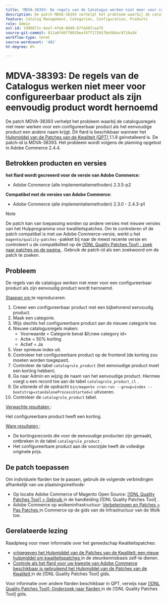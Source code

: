 ```yaml
---
title: 'MDVA-38393: De regels van de Catalogus werken niet meer voor configureerbaar product als zijn eenvoudig product wordt hernoemd'
description: De patch MDVA-38393 verhelpt het probleem waarbij de catalogusregels niet meer werken voor een configureerbaar product als het eenvoudige product een andere naam krijgt. Deze patch is beschikbaar wanneer [Quality Patches Tool (QPT)] (https://experienceleague.adobe.com/en/docs/commerce-operations/tools/quality-patches-tool/quality-patches-tool-to-self-serve-quality-patches) 1.1.8 is geïnstalleerd. De patch-id is MDVA-38393. Het probleem wordt volgens de planning opgelost in Adobe Commerce 2.4.4.
feature: Catalog Management, Categories, Configuration, Products
role: Admin
exl-id: 3d98671c-6ee7-4fe8-80d9-67fa697cae75
source-git-commit: 011a6f46f76029eaf67f172b576e58dac9710a3d
workflow-type: tm+mt
source-wordcount: '481'
ht-degree: 0%

---
```


# MDVA-38393: De regels van de Catalogus werken niet meer voor configureerbaar product als zijn eenvoudig product wordt hernoemd

De patch MDVA-38393 verhelpt het probleem waarbij de catalogusregels niet meer werken voor een configureerbaar product als het eenvoudige product een andere naam krijgt. Dit flard is beschikbaar wanneer het [ Hulpmiddel van de Patches van de Kwaliteit (QPT) ](https://experienceleague.adobe.com/en/docs/commerce-operations/tools/quality-patches-tool/quality-patches-tool-to-self-serve-quality-patches) 1.1.8 geïnstalleerd is. De patch-id is MDVA-38393. Het probleem wordt volgens de planning opgelost in Adobe Commerce 2.4.4.

## Betrokken producten en versies

**het flard wordt gecreeerd voor de versie van Adobe Commerce:**

* Adobe Commerce (alle implementatiemethoden) 2.3.5-p2

**Compatibel met de versies van Adobe Commerce:**

* Adobe Commerce (alle implementatiemethoden) 2.3.0 - 2.4.3-p1

>[!NOTE]
>
>De patch kan van toepassing worden op andere versies met nieuwe versies van het Hulpprogramma voor kwaliteitspatches. Om te controleren of de patch compatibel is met uw Adobe Commerce-versie, werkt u het `magento/quality-patches` -pakket bij naar de meest recente versie en controleert u de compatibiliteit op de [[!DNL Quality Patches Tool] : zoek naar patches op de pagina ](https://experienceleague.adobe.com/en/docs/commerce-operations/tools/quality-patches-tool/quality-patches-tool-to-self-serve-quality-patches) . Gebruik de patch-id als een zoekwoord om de patch te zoeken.

## Probleem

De regels van de catalogus werken niet meer voor een configureerbaar product als zijn eenvoudig product wordt hernoemd.

<u> Stappen om </u> te reproduceren:

1. Creeer een configureerbaar product met een bijbehorend eenvoudig product.
1. Maak een categorie.
1. Wijs slechts het configureerbare product aan de nieuwe categorie toe.
1. Nieuwe catalogusregels maken:
   * Voorwaarde = Categorie bevat \&lt;new category id>
   * Actie = 50% korting
   * Actief = Ja
1. Voer opnieuw index uit.
1. Controleer het configureerbare product op de frontend (de korting zou moeten worden toegepast).
1. Controleer de tabel `catalogrule_product` (het eenvoudige product moet een korting hebben).
1. Ga naar Admin en wijzig de naam van het eenvoudige product. Hiermee voegt u een record toe aan de tabel `catalogrule_product_cl` .
1. De uitsnede of de opdracht `bin/magento cron:run --group=index --bootstrap=standaloneProcessStarted=1` uitvoeren.
1. Controleer de `catalogrule_product` tabel.

<u> Verwachte resultaten </u>:

Het configureerbare product heeft een korting.

<u> Ware resultaten </u>:

* De kortingsrecords die voor de eenvoudige producten zijn gemaakt, ontbreken in de tabel `catalogrule_product` .
* Het configureerbare product aan de voorzijde heeft de volledige originele prijs.

## De patch toepassen

Om individuele flarden toe te passen, gebruik de volgende verbindingen afhankelijk van uw plaatsingsmethode:

* Op locatie Adobe Commerce of Magento Open Source: [[!DNL Quality Patches Tool] > Gebruik ](/help/tools/quality-patches-tool/usage.md) in de handleiding [!DNL Quality Patches Tool] .
* Adobe Commerce op wolkeninfrastructuur: [ Verbeteringen en Patches > Pas Patches ](https://experienceleague.adobe.com/docs/commerce-cloud-service/user-guide/develop/upgrade/apply-patches.html) in Commerce op de gids van de Infrastructuur van de Wolk toe.

## Gerelateerde lezing

Raadpleeg voor meer informatie over het gereedschap Kwaliteitspatches:

* [ vrijgegeven het Hulpmiddel van de Patches van de Kwaliteit: een nieuw hulpmiddel om kwaliteitspatches ](https://experienceleague.adobe.com/en/docs/commerce-operations/tools/quality-patches-tool/quality-patches-tool-to-self-serve-quality-patches) in de steunkennisbasis zelf-te dienen.
* [ Controle als het flard voor uw kwestie van Adobe Commerce beschikbaar is gebruikend het Hulpmiddel van de Patches van de Kwaliteit ](/help/tools/quality-patches-tool/patches-available-in-qpt/check-patch-for-magento-issue-with-magento-quality-patches.md) in de [!DNL Quality Patches Tool] gids.

Voor informatie over andere flarden beschikbaar in QPT, verwijs naar [[!DNL Quality Patches Tool]: Onderzoek naar flarden ](https://experienceleague.adobe.com/tools/commerce-quality-patches/index.html) in de [!DNL Quality Patches Tool] gids.
